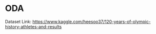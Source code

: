 # ODA
Dataset Link: https://www.kaggle.com/heesoo37/120-years-of-olympic-history-athletes-and-results
